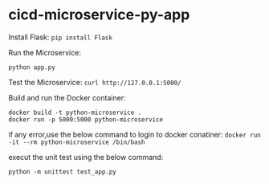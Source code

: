 # cicd-microservice-py-app
Install Flask:
```pip install Flask```

Run the Microservice:

```python app.py```

Test the Microservice:
```curl http://127.0.0.1:5000/```

Build and run the Docker container:

```
docker build -t python-microservice .
docker run -p 5000:5000 python-microservice
```

if any error,use the below command to login to docker conatiner:
```docker run -it --rm python-microservice /bin/bash```

execut the unit test using the below command:

```python -m unittest test_app.py```

